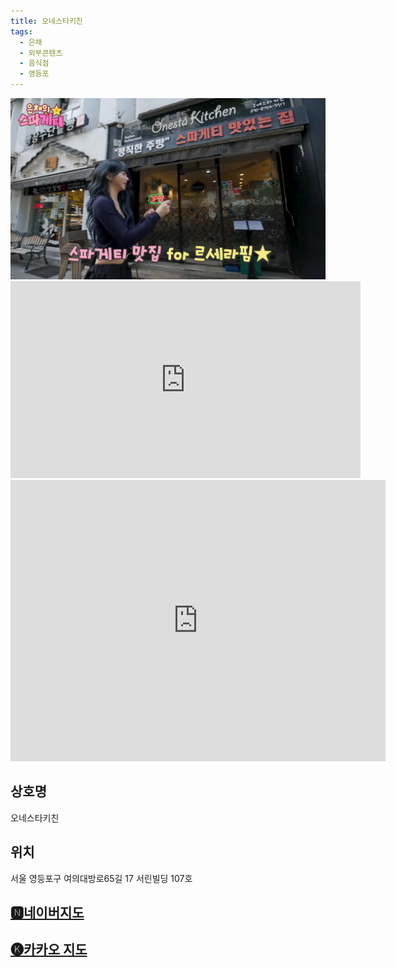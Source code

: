 ```yaml
---
title: 오네스타키친
tags:
  - 은채
  - 외부콘텐츠
  - 음식점
  - 영등포
---
```

<img src="assets/Screenshot_282.png">

<iframe width="560" height="315" src="https://www.youtube.com/embed/JeIx_j4UI6M?si=RB98SbAy1tIRYO1a" title="YouTube video player" frameborder="0" allow="accelerometer; autoplay; clipboard-write; encrypted-media; gyroscope; picture-in-picture; web-share" referrerpolicy="strict-origin-when-cross-origin" allowfullscreen></iframe>

<iframe src="https://www.google.com/maps/embed?pb=!1m18!1m12!1m3!1d3164.490428931221!2d126.92647907587161!3d37.51993497205062!2m3!1f0!2f0!3f0!3m2!1i1024!2i768!4f13.1!3m3!1m2!1s0x357c9f3e26304997%3A0x34f90c5c2fc5e9f4!2z7Jik64Sk7Iqk7YOA7YKk7Lmc!5e0!3m2!1sen!2sus!4v1761224920895!5m2!1sen!2sus" width="600" height="450" style="border:0;" allowfullscreen="" loading="lazy" referrerpolicy="no-referrer-when-downgrade"></iframe>

## 상호명
오네스타키친

## 위치
서울 영등포구 여의대방로65길 17 서린빌딩 107호


## [🅽네이버지도](https://naver.me/5VmQvRHj)

## [🅚카카오 지도](https://place.map.kakao.com/14080392)